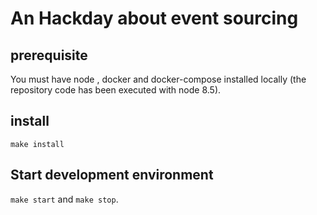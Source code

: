 # An Hackday about event sourcing

## prerequisite

You must have node , docker and docker-compose installed locally (the repository code has been executed with node 8.5).

## install

`make install`

## Start development environment

`make start` and `make stop`.
